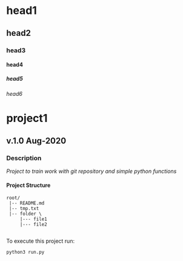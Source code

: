 # head1
## head2
### head3
#### head4
##### head5
###### head6

# project1
## v.1.0 Aug-2020
### Description

*Project to train work with git repository and simple python functions*

#### Project Structure
```
root/
 |-- README.md
 |-- tmp.txt
 |-- folder \
     |--- file1 
     |--- file2


```

To execute this project run:

```bash
python3 run.py
```